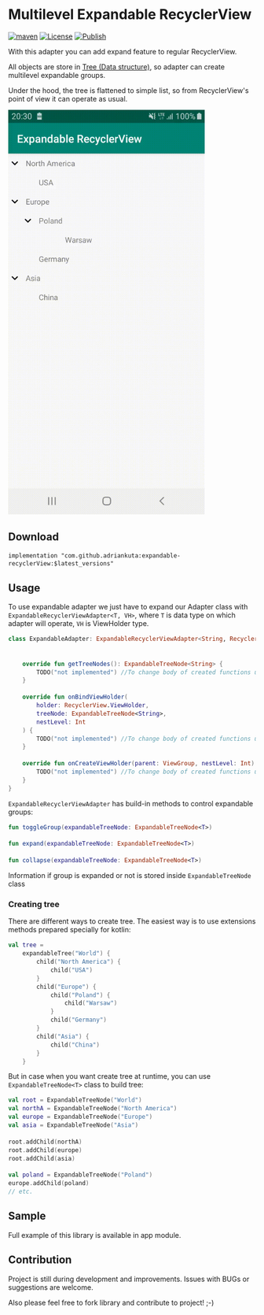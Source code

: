 # Multilevel Expandable RecyclerView

[![maven](https://img.shields.io/maven-central/v/com.github.adriankuta/expandable-recyclerView?style=plastic)](https://mvnrepository.com/artifact/com.github.adriankuta/expandable-recyclerView)
[![License](https://img.shields.io/github/license/AdrianKuta/Expandable-RecyclerView?style=plastic)](https://github.com/AdrianKuta/Expandable-RecyclerView/blob/master/LICENSE)
[![Publish](https://github.com/AdrianKuta/Expandable-RecyclerView/actions/workflows/publish.yml/badge.svg)](https://github.com/AdrianKuta/Expandable-RecyclerView/actions/workflows/publish.yml)

With this adapter you can add expand feature to regular RecyclerView.

All objects are store in [Tree (Data structure)](https://github.com/AdrianKuta/Tree-Data-Structure), so adapter can create multilevel expandable groups.

Under the hood, the tree is flattened to simple list, so from RecyclerView's point of view it can operate as usual.


<img src="https://github.com/AdrianKuta/Expandable-RecyclerView/blob/master/Demo.gif" width="400" />

## Download

    implementation "com.github.adriankuta:expandable-recyclerView:$latest_versions"
    
## Usage
To use expandable adapter we just have to expand our Adapter class with `ExpandableRecyclerViewAdapter<T, VH>`,
where `T` is data type on which adapter will operate, `VH` is ViewHolder type.

```kotlin
class ExpandableAdapter: ExpandableRecyclerViewAdapter<String, RecyclerView.ViewHolder>() {
    
    
    override fun getTreeNodes(): ExpandableTreeNode<String> {
        TODO("not implemented") //To change body of created functions use File | Settings | File Templates.
    }

    override fun onBindViewHolder(
        holder: RecyclerView.ViewHolder,
        treeNode: ExpandableTreeNode<String>,
        nestLevel: Int
    ) {
        TODO("not implemented") //To change body of created functions use File | Settings | File Templates.
    }

    override fun onCreateViewHolder(parent: ViewGroup, nestLevel: Int): RecyclerView.ViewHolder {
        TODO("not implemented") //To change body of created functions use File | Settings | File Templates.
    }
}
```    

`ExpandableRecyclerViewAdapter` has build-in methods to control expandable groups:
```kotlin
fun toggleGroup(expandableTreeNode: ExpandableTreeNode<T>)

fun expand(expandableTreeNode: ExpandableTreeNode<T>)

fun collapse(expandableTreeNode: ExpandableTreeNode<T>)
```

Information if group is expanded or not is stored inside `ExpandableTreeNode` class


### Creating tree

There are different ways to create tree. The easiest way is to use extensions methods prepared specially for kotlin:

```kotlin
val tree = 
    expandableTree("World") {
        child("North America") {
            child("USA")
        }
        child("Europe") {
            child("Poland") {
                child("Warsaw")
            }
            child("Germany")
        }
        child("Asia") {
            child("China")
        }
    }
```

But in case when you want create tree at runtime, you can use `ExpandableTreeNode<T>` class to build tree:

```kotlin
val root = ExpandableTreeNode("World")
val northA = ExpandableTreeNode("North America")
val europe = ExpandableTreeNode("Europe")
val asia = ExpandableTreeNode("Asia")

root.addChild(northA)
root.addChild(europe)
root.addChild(asia)

val poland = ExpandableTreeNode("Poland")
europe.addChild(poland)
// etc.
```

## Sample

Full example of this library is available in app module.

## Contribution

Project is still during development and improvements.
Issues with BUGs or suggestions are welcome.

Also please feel free to fork library and contribute to project! ;-)
